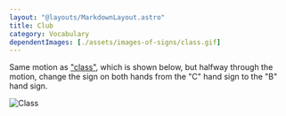 ```yaml
---
layout: "@layouts/MarkdownLayout.astro"
title: Club
category: Vocabulary
dependentImages: [./assets/images-of-signs/class.gif]
---
```


Same motion as ["class"](./class), which is shown below,
but halfway through the motion, change the sign on both hands
from the "C" hand sign to the "B" hand sign.

![Class](@signs/class.gif)
